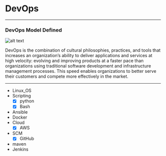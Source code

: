 # DevOps
---

### DevOps Model Defined

![alt text](https://www.startpage.com/av/proxy-image?piurl=https%3A%2F%2Fwww.shalb.com%2Fwp-content%2Fuploads%2F2019%2F11%2FDevops1.jpeg&sp=1671568935T2013ca85924196f753919f1cb857e6a324ced65c2740f23af0e3eadb0ee33585)


DevOps is the combination of cultural philosophies, practices, and tools that increases an organization’s ability to deliver applications
and services at high velocity: evolving and improving products at a faster pace than organizations using traditional software development
and infrastructure management processes. This speed enables organizations to better serve their customers and
compete more effectively in the market.

---

* Linux_OS  
* Scripting  
    - [x] python
    - [x] Bash 
* Ansible 
* Docker 
* Cloud 
    - [x] AWS
* SCM 
    - [x] GitHub
* maven
* Jenkins 
